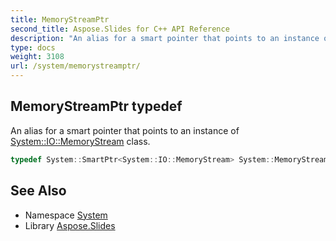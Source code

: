 ```yaml
---
title: MemoryStreamPtr
second_title: Aspose.Slides for C++ API Reference
description: "An alias for a smart pointer that points to an instance of System::IO::MemoryStream class."
type: docs
weight: 3108
url: /system/memorystreamptr/
---
```

## MemoryStreamPtr typedef


An alias for a smart pointer that points to an instance of [System::IO::MemoryStream](../../system.io/memorystream/) class.

```cpp
typedef System::SmartPtr<System::IO::MemoryStream> System::MemoryStreamPtr
```

## See Also

* Namespace [System](../)
* Library [Aspose.Slides](../../)